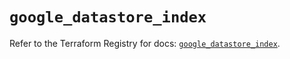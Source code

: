 # `google_datastore_index`

Refer to the Terraform Registry for docs: [`google_datastore_index`](https://registry.terraform.io/providers/hashicorp/google-beta/5.18.0/docs/resources/google_datastore_index).
